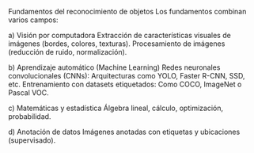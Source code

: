 Fundamentos del reconocimiento de objetos
Los fundamentos combinan varios campos:

a) Visión por computadora
Extracción de características visuales de imágenes (bordes, colores, texturas).
Procesamiento de imágenes (reducción de ruido, normalización).

b) Aprendizaje automático (Machine Learning)
Redes neuronales convolucionales (CNNs): Arquitecturas como YOLO, Faster R-CNN, SSD, etc.
Entrenamiento con datasets etiquetados: Como COCO, ImageNet o Pascal VOC.

c) Matemáticas y estadística
Álgebra lineal, cálculo, optimización, probabilidad.

d) Anotación de datos
Imágenes anotadas con etiquetas y ubicaciones (supervisado).
